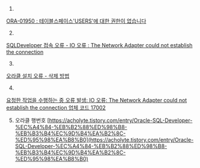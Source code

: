 
1.   

[ORA-01950 : 테이블스페이스'USERS'에 대한 권한이 없습니다](http://blog.naver.com/PostView.nhn?blogId=xxsaintxx&logNo=20121647322)


2.
[SQLDeveloper 접속 오류 - IO 오류 : The Network Adapter could not establish the connection](https://m.blog.naver.com/PostView.nhn?blogId=syh_22&logNo=220627456918&proxyReferer=https%3A%2F%2Fwww.google.com%2F)


3.
[오라클 설치 오류 - 삭제 방법](https://m.blog.naver.com/PostView.nhn?blogId=hupers&logNo=70120883076&proxyReferer=https%3A%2F%2Fwww.google.com%2F)


4.
[요청한 작업을 수행하는 중 오류 발생: IO 오류: The Network Adapter could not establish the connection 업체 코드 17002](https://m.blog.naver.com/blogpyh/40209232034)


5. 오라클 행번호 
[https://acholyte.tistory.com/entry/Oracle-SQL-Developer-%EC%A4%84-%EB%B2%88%ED%98%B8-%EB%B3%B4%EC%9D%B4%EA%B2%8C-%ED%95%98%EA%B8%B0](https://acholyte.tistory.com/entry/Oracle-SQL-Developer-%EC%A4%84-%EB%B2%88%ED%98%B8-%EB%B3%B4%EC%9D%B4%EA%B2%8C-%ED%95%98%EA%B8%B0)
<!--stackedit_data:
eyJoaXN0b3J5IjpbMTMyMTA5Nzg2OCwxNDU1NDczMDM4LDIwMz
cwNDI5NzcsLTkzNjMxMDcwMCwxNDU4MzQ1Mjk1LDczMDk5ODEx
Nl19
-->